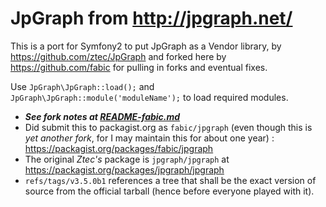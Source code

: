 JpGraph from http://jpgraph.net/
======

This is a port for Symfony2 to put JpGraph as a Vendor library,
by https://github.com/ztec/JpGraph and forked here by https://github.com/fabic
for pulling in forks and eventual fixes.

Use `JpGraph\JpGraph::load();` and `JpGraph\JpGraph::module('moduleName');` to load required modules.

* __*See fork notes at [README-fabic.md](https://github.com/fabic/JpGraph/blob/master/README-fabic.md)*__
* Did submit this to packagist.org as `fabic/jpgraph` (even though this is _yet another fork_, for I may maintain this for about one year) :
  https://packagist.org/packages/fabic/jpgraph
* The original _Ztec's_ package is `jpgraph/jpgraph`
  at https://packagist.org/packages/jpgraph/jpgraph
* `refs/tags/v3.5.0b1` references a tree that shall be the exact version of source
  from the official tarball (hence before everyone played with it).

